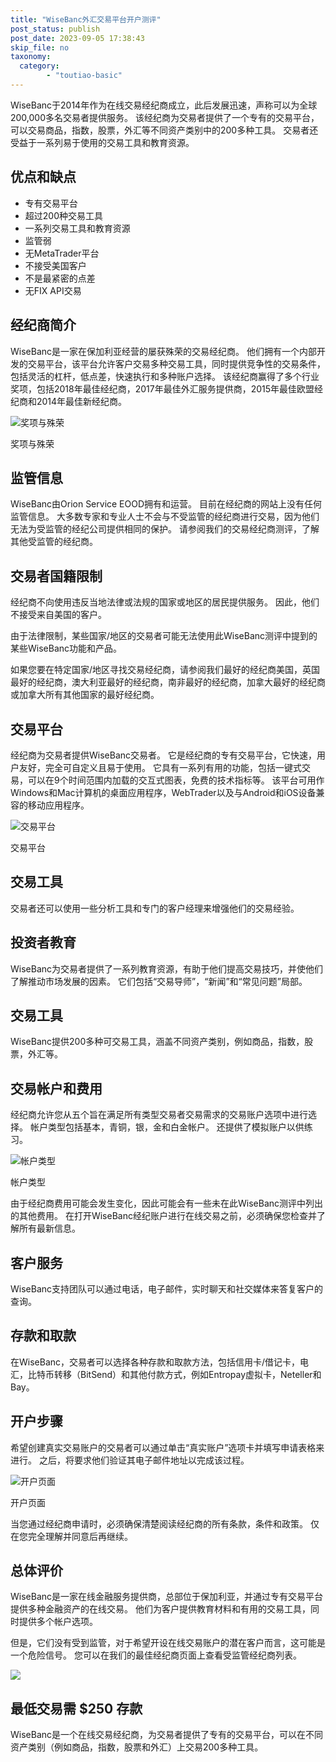 ```yaml
---
title: "WiseBanc外汇交易平台开户测评"
post_status: publish
post_date: 2023-09-05 17:38:43
skip_file: no
taxonomy:
  category:
        - "toutiao-basic"
---
```


WiseBanc于2014年作为在线交易经纪商成立，此后发展迅速，声称可以为全球200,000多名交易者提供服务。 该经纪商为交易者提供了一个专有的交易平台，可以交易商品，指数，股票，外汇等不同资产类别中的200多种工具。 交易者还受益于一系列易于使用的交易工具和教育资源。

## 优点和缺点

- 专有交易平台
- 超过200种交易工具
- 一系列交易工具和教育资源
- 监管弱
- 无MetaTrader平台
- 不接受美国客户
- 不是最紧密的点差
- 无FIX API交易

## 经纪商简介

WiseBanc是一家在保加利亚经营的屡获殊荣的交易经纪商。 他们拥有一个内部开发的交易平台，该平台允许客户交易多种交易工具，同时提供竞争性的交易条件，包括灵活的杠杆，低点差，快速执行和多种账户选择。 该经纪商赢得了多个行业奖项，包括2018年最佳经纪商，2017年最佳外汇服务提供商，2015年最佳欧盟经纪商和2014年最佳新经纪商。

![奖项与殊荣](https://cdn.fendou.la/funstoutiao/2020/11/WiseBanc-Review-Awards-and-Recognitions-1024x269.jpg "奖项与殊荣")

奖项与殊荣

## 监管信息

WiseBanc由Orion Service EOOD拥有和运营。 目前在经纪商的网站上没有任何监管信息。 大多数专家和专业人士不会与不受监管的经纪商进行交易，因为他们无法为受监管的经纪公司提供相同的保护。 请参阅我们的交易经纪商测评，了解其他受监管的经纪商。

## 交易者国籍限制

经纪商不向使用违反当地法律或法规的国家或地区的居民提供服务。 因此，他们不接受来自美国的客户。

由于法律限制，某些国家/地区的交易者可能无法使用此WiseBanc测评中提到的某些WiseBanc功能和产品。

如果您要在特定国家/地区寻找交易经纪商，请参阅我们最好的经纪商美国，英国最好的经纪商，澳大利亚最好的经纪商，南非最好的经纪商，加拿大最好的经纪商或加拿大所有其他国家的最好经纪商。

## 交易平台

经纪商为交易者提供WiseBanc交易者。 它是经纪商的专有交易平台，它快速，用户友好，完全可自定义且易于使用。 它具有一系列有用的功能，包括一键式交易，可以在9个时间范围内加载的交互式图表，免费的技术指标等。 该平台可用作Windows和Mac计算机的桌面应用程序，WebTrader以及与Android和iOS设备兼容的移动应用程序。

![交易平台](https://cdn.fendou.la/funstoutiao/2020/11/WiseBanc-Review-Trading-Platform.jpg "交易平台")

交易平台

## 交易工具

交易者还可以使用一些分析工具和专门的客户经理来增强他们的交易经验。

## 投资者教育

WiseBanc为交易者提供了一系列教育资源，有助于他们提高交易技巧，并使他们了解推动市场发展的因素。 它们包括“交易导师”，“新闻”和“常见问题”局部。

## 交易工具

WiseBanc提供200多种可交易工具，涵盖不同资产类别，例如商品，指数，股票，外汇等。

## 交易帐户和费用

经纪商允许您从五个旨在满足所有类型交易者交易需求的交易账户选项中进行选择。 帐户类型包括基本，青铜，银，金和白金帐户。 还提供了模拟账户以供练习。

![帐户类型](https://cdn.fendou.la/funstoutiao/2020/11/WiseBanc-Review-Account-Types.jpg "帐户类型")

帐户类型

由于经纪商费用可能会发生变化，因此可能会有一些未在此WiseBanc测评中列出的其他费用。 在打开WiseBanc经纪账户进行在线交易之前，必须确保您检查并了解所有最新信息。

## 客户服务

WiseBanc支持团队可以通过电话，电子邮件，实时聊天和社交媒体来答复客户的查询。

## 存款和取款

在WiseBanc，交易者可以选择各种存款和取款方法，包括信用卡/借记卡，电汇，比特币转移（BitSend）和其他付款方式，例如Entropay虚拟卡，Neteller和Bay。

## 开户步骤

希望创建真实交易账户的交易者可以通过单击“真实账户”选项卡并填写申请表格来进行。 之后，将要求他们验证其电子邮件地址以完成该过程。

![开户页面](https://cdn.fendou.la/funstoutiao/2020/11/FXPremax-Review-Account-Opening-Page.jpg "开户页面")

开户页面

当您通过经纪商申请时，必须确保清楚阅读经纪商的所有条款，条件和政策。 仅在您完全理解并同意后再继续。

## 总体评价

WiseBanc是一家在线金融服务提供商，总部位于保加利亚，并通过专有交易平台提供多种金融资产的在线交易。 他们为客户提供教育材料和有用的交易工具，同时提供多个帐户选项。

但是，它们没有受到监管，对于希望开设在线交易账户的潜在客户而言，这可能是一个危险信号。 您可以在我们的最佳经纪商页面上查看受监管经纪商列表。

![](https://cdn.fendou.la/funstoutiao/2020/11/WiseBanc-Logo.png)

## 最低交易需 $250 存款

WiseBanc是一个在线交易经纪商，为交易者提供了专有的交易平台，可以在不同资产类别（例如商品，指数，股票和外汇）上交易200多种工具。
